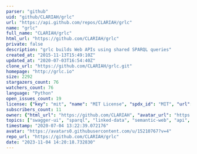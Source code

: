 ```yaml
---
parser: "github"
uid: "github/CLARIAH/grlc"
url: "https://api.github.com/repos/CLARIAH/grlc"
name: "grlc"
full_name: "CLARIAH/grlc"
html_url: "https://github.com/CLARIAH/grlc"
private: false
description: "grlc builds Web APIs using shared SPARQL queries"
created_at: "2015-11-13T15:49:10Z"
updated_at: "2020-07-03T16:54:40Z"
clone_url: "https://github.com/CLARIAH/grlc.git"
homepage: "http://grlc.io"
size: 2292
stargazers_count: 76
watchers_count: 76
language: "Python"
open_issues_count: 19
license: {"key": "mit", "name": "MIT License", "spdx_id": "MIT", "url": "https://api.github.com/licenses/mit", "node_id": "MDc6TGljZW5zZTEz"}
subscribers_count: 11
owner: {"html_url": "https://github.com/CLARIAH", "avatar_url": "https://avatars0.githubusercontent.com/u/15210767?v=4", "login": "CLARIAH", "type": "Organization"}
topics: ["swagger-ui", "sparql", "linked-data", "semantic-web", "api", "linked-data-api", "open-api"]
timestamp: "2020-07-04 13:22:39.072176"
avatar: "https://avatars0.githubusercontent.com/u/15210767?v=4"
repo_url: "https://github.com/CLARIAH/grlc"
date: "2023-11-04 14:20:18.732830"
---
```

